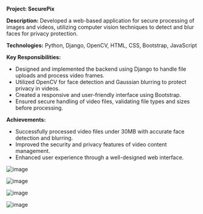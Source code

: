 

**Project: SecurePix**

**Description:** Developed a web-based application for secure processing of images and videos, utilizing computer vision techniques to detect and blur faces for privacy protection.

**Technologies:** Python, Django, OpenCV, HTML, CSS, Bootstrap, JavaScript

**Key Responsibilities:**
- Designed and implemented the backend using Django to handle file uploads and process video frames.
- Utilized OpenCV for face detection and Gaussian blurring to protect privacy in videos.
- Created a responsive and user-friendly interface using Bootstrap.
- Ensured secure handling of video files, validating file types and sizes before processing.

**Achievements:**
- Successfully processed video files under 30MB with accurate face detection and blurring.
- Improved the security and privacy features of video content management.
- Enhanced user experience through a well-designed web interface.

![image](https://github.com/user-attachments/assets/ad15d20e-da6a-44f8-969a-384139a8b14a)

![image](https://github.com/user-attachments/assets/46364c8b-2607-41bd-b75e-3e22243a30c0)

![image](https://github.com/user-attachments/assets/d684c282-5491-40e1-be85-a987f1f97841)

![image](https://github.com/user-attachments/assets/b22c343f-55a8-4bd5-ba81-a8205262dc1b)

